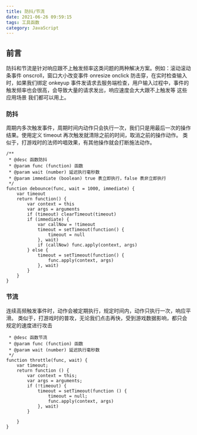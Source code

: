 ```yaml
---
title: 防抖/节流
date: 2021-06-26 09:59:15
tags: 工具函数
category: JavaScript
---
```


## 前言

防抖和节流是针对响应跟不上触发频率这类问题的两种解决方案。例如：滚动滚动条事件 onscroll，窗口大小改变事件 onresize onclick 防击穿，在实时检查输入时，如果我们绑定 onkeyup 事件发请求去服务端检查，用户输入过程中，事件的触发频率也会很高，会导致大量的请求发出，响应速度会大大跟不上触发等 这些应用场景 我们都可以用上。

### 防抖

周期内多次触发事件，周期时间内动作只会执行一次，我们只是用最后一次的操作结果。使用定义 timeout 再次触发就清除之前的时间，取消之前的操作动作。 类似于，打游戏时的法师吟唱效果，有其他操作就会打断施法动作。

```
/**
 * @desc 函数防抖
 * @param func (function) 函数
 * @param wait (number) 延迟执行毫秒数
 * @param immediate (boolean) true 表立即执行，false 表非立即执行
 */
function debounce(func, wait = 1000, immediate) {
    var timeout
    return function() {
        var context = this
        var args = arguments
        if (timeout) clearTimeout(timeout)
        if (immediate) {
            var callNow = !timeout
            timeout = setTimeout(function() {
                timeout = null
            }, wait)
            if (callNow) func.apply(context, args)
        } else {
            timeout = setTimeout(function() {
                func.apply(context, args)
            }, wait)
        }
    }
}

```

### 节流

连续高频触发事件时，动作会被定期执行，规定时间内，动作只执行一次，响应平滑。 类似于，打游戏时的普攻，无论我们点击再快，受到游戏数据影响，都只会规定的速度进行攻击

```
 * @desc 函数节流
 * @param func (function) 函数
 * @param wait (number) 延迟执行毫秒数
 */
function throttle(func, wait) {
    var timeout;
    return function () {
        var context = this;
        var args = arguments;
        if (!timeout) {
            timeout = setTimeout(function () {
                timeout = null;
                func.apply(context, args)
            }, wait)
        }

    }
}
```

